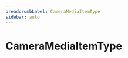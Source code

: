 ```yaml
---
breadcrumbLabel: CameraMediaItemType
sidebar: auto
---
```


# CameraMediaItemType

<ProxySummary/>

<ApiDocs/>
